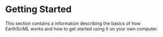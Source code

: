 # Getting Started

This section contains a information describing the basics of how EarthSciML works and how to get started using it on your own computer.